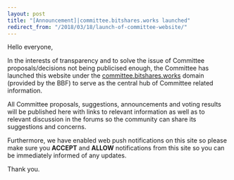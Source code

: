 ```yaml
---
layout: post
title: "[Announcement]|committee.bitshares.works launched"
redirect_from: "/2018/03/18/launch-of-committee-website/"
---
```


Hello everyone,

In the interests of transparency and to solve the issue of Committee proposals/decisions not being publicised enough, the Committee has launched this website under the [committee.bitshares.works](http://committee.bitshares.works) domain (provided by the BBF) to serve as the central hub of Committee related information.

All Committee proposals, suggestions, announcements and voting results will be published here with links to relevant information as well as to relevant discussion in the forums so the community can share its suggestions and concerns.

Furthermore, we have enabled web push notifications on this site so please make sure you **ACCEPT** and **ALLOW** notifications from this site so you can be immediately informed of any updates.

Thank you.